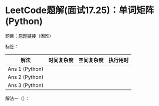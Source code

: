 # LeetCode题解(面试17.25)：单词矩阵(Python)

题目：[原题链接](https://leetcode-cn.com/problems/word-rectangle-lcci/)（困难）

标签：

| 解法           | 时间复杂度 | 空间复杂度 | 执行用时 |
| -------------- | ---------- | ---------- | -------- |
| Ans 1 (Python) |            |            |          |
| Ans 2 (Python) |            |            |          |
| Ans 3 (Python) |            |            |          |

解法一（）：

